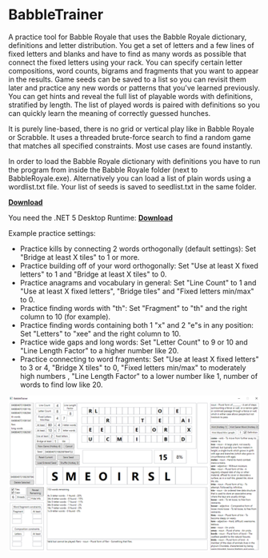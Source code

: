 # BabbleTrainer
A practice tool for Babble Royale that uses the Babble Royale dictionary, definitions and letter distribution. You get a set of letters and a few lines of fixed letters and blanks and have to find as many words as possible that connect the fixed letters using your rack. You can specify certain letter compositions, word counts, bigrams and fragments that you want to appear in the results. Game seeds can be saved to a list so you can revisit them later and practice any new words or patterns that you've learned previously. You can get hints and reveal the full list of playable words with definitions, stratified by length. The list of played words is paired with definitions so you can quickly learn the meaning of correctly guessed hunches.

It is purely line-based, there is no grid or vertical play like in Babble Royale or Scrabble. It uses a threaded brute-force search to find a random game that matches all specified constraints. Most use cases are found instantly.

In order to load the Babble Royale dictionary with definitions you have to run the program from inside the Babble Royale folder (next to BabbleRoyale.exe). Alternatively you can load a list of plain words using a wordlist.txt file. Your list of seeds is saved to seedlist.txt in the same folder.

**[Download](https://github.com/seodin/BabbleTrainer/raw/master/BabbleTrainer.exe)**

You need the .NET 5 Desktop Runtime: **[Download](https://dotnet.microsoft.com/en-us/download/dotnet/5.0)**

Example practice settings:
- Practice kills by connecting 2 words orthogonally (default settings): Set "Bridge at least X tiles" to 1 or more.
- Practice building off of your word orthogonally: Set "Use at least X fixed letters" to 1 and "Bridge at least X tiles" to 0.
- Practice anagrams and vocabulary in general: Set "Line Count" to 1 and "Use at least X fixed letters", "Bridge tiles" and "Fixed letters min/max" to 0.
- Practice finding words with "th": Set "Fragment" to "th" and the right column to 10 (for example).
- Practice finding words containing both 1 "x" and 2 "e"s in any position: Set "Letters" to "xee" and the right column to 10.
- Practice wide gaps and long words: Set "Letter Count" to 9 or 10 and "Line Length Factor" to a higher number like 20.
- Practice connecting to word fragments: Set "Use at least X fixed letters" to 3 or 4, "Bridge X tiles" to 0, "Fixed letters min/max" to moderately high numbers , "Line Length Factor" to a lower number like 1, number of words to find low like 20.

![Screenshot](/screenshot.png)